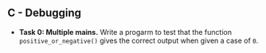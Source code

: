 ## C - Debugging

- **Task 0: Multiple mains.** Write a progarm to test that the function `positive_or_negative()` gives the correct output when given a case of `0`.
